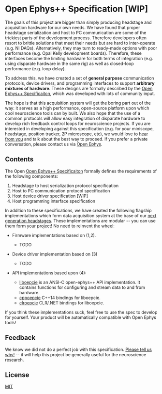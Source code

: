 # Open Ephys++ Specification [WIP]

The goals of this project are bigger than simply producing headstage and
acquisition hardware for our own needs. We have found that proper headstage
serialization and host to PC communication are some of the trickiest parts of
the development process. Therefore developers often resort to brittle solutions
that meet their needs but are hard to inter-operate (e.g. NI DAQs).
Alternatively, they may turn to ready-made options with poor performance (e.g.
Opal Kelly development boards). Therefore, these interfaces become the limiting
hardware for both terms of integration (e.g. using disparate hardware in the
same rig)  as well as closed-loop performance (e.g. loop delay).

To address this, we have created a set of __general purpose__ communication
protocols, device drivers, and programming interfaces to support __arbitrary
mixtures of hardware__. These designs are formally described by the [Open Ephys++
Specificaiton](spec.pdf), which was developed with lots of community input.

The hope is that this acquisition system will get the boring part out of the
way: it serves as a high performance, open-source platform upon which cool
neuroscience tools can by built. We also hope that the use of a common
protocols will allow easy integration of disparate hardware to develop rich
feedback control loops for neuroscience projects. If you are interested in
developing against this specification (e.g. for your miniscope, headstage,
position tracker, 2P microscope, etc), we would love to [hear from
you](https://gitter.im/open-ephys-pcie/Lobby) and talk about the best way to
proceed. If you prefer a private conversation, please contact us via [Open
Ephys](http://www.open-ephys.org/contact/).

## Contents
The Open [Open Ephys++ Specificaiton](spec.pdf) formally defines the
requirements of the following components:

1. Headstage to host serialization protocol specification
1. Host to PC communication protocol specification
1. Host device driver specification [WIP]
1. Host programming interface specification

In addition to these specifications, we have created the following flagship
implementations which form data acquisition system at the base of our [next
generation headstages](../headstage-64). These implementations are modular --
you can use them form your project!  No need to reinvent the wheel:


- Firmware implementations based on (1,2).
    - TODO

- Device driver implementation based on (3)
    - TODO
- API implementations based upon (4):
    - [liboepcie](../api/liboepcie) is an ANSI-C open-ephys++ API implementation.
    It contains functions for configuring and stream data to and from hardware.
    - [cppoepcie](../api/cppoepcie) C++14 bindings for liboepcie.
    - [clroepcie](../api/clroepcie) CLR/.NET bindings for liboepcie.

If you think these implementations suck, feel free to use the spec to develop
for yourself. Your product will be automatically compatible with Open Ephys
tools!

## Feedback
We know we did not do a perfect job with this specification. [Please tell us
why!](https://gitter.im/open-ephys-pcie/Lobby) -- it will help this project be
generally useful for the neuroscience research.

## License
[MIT](https://en.wikipedia.org/wiki/MIT_License)
